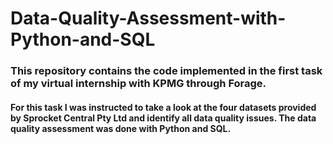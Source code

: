 # Data-Quality-Assessment-with-Python-and-SQL

### This repository contains the code implemented in the first task of my virtual internship with KPMG through Forage.

#### For this task I was instructed to take a look at the four datasets provided by Sprocket Central Pty Ltd and identify all data quality issues. The data quality assessment was done with Python and SQL.
